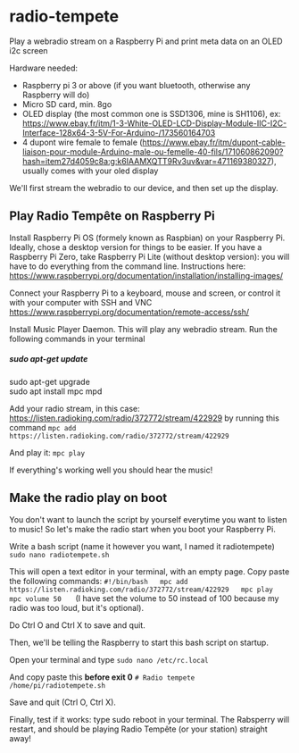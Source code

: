 # radio-tempete
Play a webradio stream on a Raspberry Pi and print meta data on an OLED i2c screen

Hardware needed:
- Raspberry pi 3 or above (if you want bluetooth, otherwise any Raspberry will do)
- Micro SD card, min. 8go
- OLED display (the most common one is SSD1306, mine is SH1106), ex: https://www.ebay.fr/itm/1-3-White-OLED-LCD-Display-Module-IIC-I2C-Interface-128x64-3-5V-For-Arduino-/173560164703
- 4 dupont wire female to female (https://www.ebay.fr/itm/dupont-cable-liaison-pour-module-Arduino-male-ou-femelle-40-fils/171060862090?hash=item27d4059c8a:g:k6IAAMXQTT9Rv3uv&var=471169380327), usually comes with your oled display

We'll first stream the webradio to our device, and then set up the display.



## Play Radio Tempête on Raspberry Pi

Install Raspberry Pi OS (formely known as Raspbian) on your Raspberry Pi. Ideally, chose a desktop version for things to be easier. If you have a Raspberry Pi Zero, take Raspberry Pi Lite (without desktop version): you will have to do everything from the command line. Instructions here: https://www.raspberrypi.org/documentation/installation/installing-images/

Connect your Raspberry Pi to a keyboard, mouse and screen, or control it with your computer with SSH and VNC https://www.raspberrypi.org/documentation/remote-access/ssh/

Install Music Player Daemon. This will play any webradio stream. 
Run the following commands in your terminal
 
 ##### sudo apt-get update  
 sudo apt-get upgrade  
 sudo apt install mpc mpd
 
 Add your radio stream, in this case: https://listen.radioking.com/radio/372772/stream/422929 by running this command
 `mpc add https://listen.radioking.com/radio/372772/stream/422929`
 
 And play it:
  `mpc play`
 
 If everything's working well you should hear the music!

## Make the radio play on boot

You don't want to launch the script by yourself everytime you want to listen to music! So let's make the radio start when you boot your Raspberry Pi.

Write a bash script (name it however you want, I named it radiotempete) 
`sudo nano radiotempete.sh`

This will open a text editor in your terminal, with an empty page. Copy paste the following commands:
`#!/bin/bash  
mpc add https://listen.radioking.com/radio/372772/stream/422929  
mpc play  
mpc volume 50  
`
(I have set the volume to 50 instead of 100 because my radio was too loud, but it's optional).

Do Ctrl O and Ctrl X to save and quit.


Then, we'll be telling the Raspberry to start this bash script on startup.

Open your terminal and type
`sudo nano /etc/rc.local`

And copy paste this **before exit 0**
`# Radio tempete  
/home/pi/radiotempete.sh`

Save and quit (Ctrl O, Ctrl X).

Finally, test if it works: type sudo reboot in your terminal. The Rabsperry will restart, and should be playing Radio Tempête (or your station) straight away!

 
